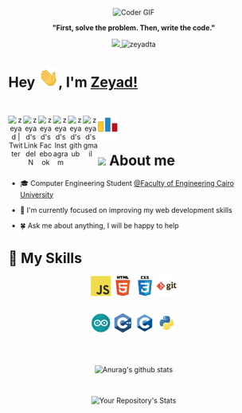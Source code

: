 <p align="center">

  <img src="https://media.giphy.com/media/SWoSkN6DxTszqIKEqv/giphy.gif" alt="Coder GIF" width="500" height="400">
  
</p>

<div align="center">

**"First, solve the problem. Then, write the code."**


  <a href="https://badges.pufler.dev">
    <img src="https://badges.pufler.dev/repos/ZeyadTa?&a=0">
  </a>
<img src="https://komarev.com/ghpvc/?username=zeyadta&label=Profile%20views&color=0e75b6&style=flat" alt="zeyadta" />

</div>

# Hey <img src="https://github.com/ZeyadTa/ZeyadTa/blob/main/wave.gif" width="40px">, I'm [Zeyad!](https://www.linkedin.com/in/zeyad-tarek/)

<br/>

<div align="center">

<a href="https://twitter.com/Zeyad_Tarek0"><img align="left" alt="zeyad | Twitter" width="30px" src="https://image.flaticon.com/icons/svg/2111/2111703.svg" draggable="false" /></a>

<a href="https://www.linkedin.com/in/zeyad-tarek/"><img align="left" alt="zeyad's LinkdeIN" width="30px" src="https://image.flaticon.com/icons/svg/2111/2111465.svg" draggable="false" /></a>

<a href="https://www.facebook.com/zeyad.tarek.104/">
  <img align="left" alt="zeyad's Facebook" width="30px" src="https://image.flaticon.com/icons/svg/2111/2111342.svg" draggable="false" />
</a>

<a href="https://www.instagram.com/zeyad__tarek/">
  <img align="left" alt="zeyad's Instagram" width="30px" src="https://image.flaticon.com/icons/svg/2111/2111421.svg" draggable="false" /></a>
  
<a href="https://github.com/ZeyadTa">
  <img align="left" alt="zeyad's github" width="30px" src="https://image.flaticon.com/icons/svg/2111/2111432.svg" draggable="false" />
</a>

<a href="mailto:zeyad.ta01@gmail.com">
  <img align="left" alt="zeyad's gmail" width="30px" src="https://image.flaticon.com/icons/svg/732/732200.svg" draggable="false" />
</a>

<a href="https://codeforces.com/profile/Zeyad_Tarek">
  <img align="left" alt="zeyad's codeforces" width="40px" src="https://github.com/ZeyadTa/ZeyadTa/blob/main/codeforces.png" draggable="false" />
</a>

</div>

<br />
<br />

# <img src="https://media.giphy.com/media/VgCDAzcKvsR6OM0uWg/giphy.gif" width="50" draggable="false" > About me

- 🎓 Computer Engineering Student <a href="http://eng.cu.edu.eg/ar/">@Faculty of Engineering Cairo University</a>
<!-- - 🏃‍♂️ I am passionate about Front-End, Competitive Programming and Computer vision -->

- 🚧 I'm currently focused on improving my web development skills

- 🍀 Ask me about anything, I will be happy to help

# 🧰 My Skills

<div align="center">

<code><img height="40" src="https://raw.githubusercontent.com/github/explore/80688e429a7d4ef2fca1e82350fe8e3517d3494d/topics/javascript/javascript.png"></code>
<code><img height="40" src="https://raw.githubusercontent.com/github/explore/80688e429a7d4ef2fca1e82350fe8e3517d3494d/topics/html/html.png"></code>
<code><img height="40" src="https://raw.githubusercontent.com/github/explore/80688e429a7d4ef2fca1e82350fe8e3517d3494d/topics/css/css.png"></code>
<code><img height="40" src="https://raw.githubusercontent.com/github/explore/80688e429a7d4ef2fca1e82350fe8e3517d3494d/topics/git/git.png"></code>

<br />
<code><img height="40" src="https://raw.githubusercontent.com/github/explore/80688e429a7d4ef2fca1e82350fe8e3517d3494d/topics/arduino/arduino.png"></code>
<code><img height="40" src="https://raw.githubusercontent.com/github/explore/80688e429a7d4ef2fca1e82350fe8e3517d3494d/topics/cpp/cpp.png"></code>
<code><img height="40" src="https://raw.githubusercontent.com/github/explore/80688e429a7d4ef2fca1e82350fe8e3517d3494d/topics/c/c.png"></code>
<code><img height="40" src="https://raw.githubusercontent.com/github/explore/80688e429a7d4ef2fca1e82350fe8e3517d3494d/topics/python/python.png"></code>

</div>

<br /><br />

<div align="center">

![Anurag's github stats](https://github-readme-stats.vercel.app/api?username=ZeyadTa&show_icons=true&theme=radical&count_private=true)
  
  <br>

![Your Repository's Stats](https://github-readme-stats.vercel.app/api/top-langs/?username=ZeyadTa&count_private=true&theme=radical)

<!-- ![ZeyadTa github streak](https://github-readme-streak-stats.herokuapp.com/?user=ZeyadTa&theme=radical&include_all_commits=true&count_private=true) -->
  
</div>
<!-- <h1 align="center">
   <br/>
   

  <img src="https://media.giphy.com/media/jpVnC65DmYeyRL4LHS/giphy.gif" width="20%">
</h1> -->
<!--
**ZeyadTa/ZeyadTa** is a ✨ _special_ ✨ repository because its `README.md` (this file) appears on your GitHub profile.

Here are some ideas to get you started:

- 🔭 I’m currently working on ...
- 🌱 I’m currently learning ...
- 👯 I’m looking to collaborate on ...
- 🤔 I’m looking for help with ...
- 💬 Ask me about ...
- 📫 How to reach me: ...
- 😄 Pronouns: ...
- ⚡ Fun fact: ...
  -->
